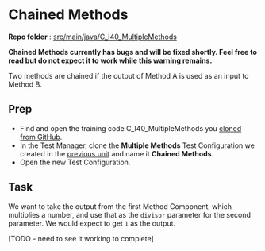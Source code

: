 # Chained Methods
**Repo folder** : [src/main/java/C_I40_MultipleMethods](github-repo.md)

<warning>
<p>
<strong>
Chained Methods currently has bugs and will be fixed shortly. Feel free to read but do not expect it to work while this warning remains.
</strong>
</p>
</warning>

Two methods are chained if the output of Method A is used as an input to Method B.

## Prep
- Find and open the training code C_I40_MultipleMethods you [cloned from GitHub](github-repo.md).
- In the Test Manager, clone the  **Multiple Methods** Test Configuration we created in the [previous unit](C-I40-multiple-methods.md) and name it **Chained Methods**. 
- Open the new Test Configuration.


## Task
We want to take the output from the first Method Component, which multiplies a number, and use that as the ```divisor``` parameter for the second parameter. We would expect to get ```1``` as the output.

[TODO - need to see it working to complete]

